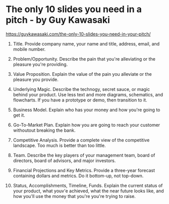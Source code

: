 # The only 10 slides you need in a pitch - by Guy Kawasaki

https://guykawasaki.com/the-only-10-slides-you-need-in-your-pitch/

1. Title. Provide company name, your name and title, address, email, and mobile number.

2. Problem/Opportunity. Describe the pain that you're alleviating or the pleasure you're providing.

3. Value Proposition. Explain the value of the pain you alleviate or the pleasure you provide.

4. Underlying Magic. Describe the technogy, secret sauce, or magic behind your product. Use less text and more diagrams, schematics, and flowcharts. If you have a prototype or demo, then transition to it.

5. Business Model. Explain who has your money and how you're going to get it.

6. Go-To-Market Plan. Explain how you are going to reach your customer withoutout breaking the bank.

7. Competitive Analysis. Provide a complete view of the competitive landscape. Too much is better than too little.

8. Team. Describe the key players of your management team, board of directors, board of advisors, and major investors. 

9. Financial Projections and Key Metrics. Provide a three-year forecast containing dollars and metrics. Do it bottom-up, not top-down.

10. Status, Accomplishments, Timeline, Funds. Explain the current status of your product, what youv'e achieved, what the near future looks like, and how you'll use the money that you're you're trying to raise.
